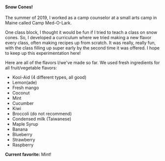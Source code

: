 #### Snow Cones!

The summer of 2019, I worked as a camp counselor at a small arts camp in Maine called Camp Med-O-Lark.

One class block, I thought it would be fun if I tried to teach a class on snow cones. So, I developed a curriculum where we tried making a new flavor every class, often making recipes up from scratch. It was really, really fun, with the class filling up super early by the second time it was offered. I hope to keep up this experimentation here!

Here are all of the flavors I/we've made so far. We used fresh ingredients for all fruit/vegetable flavors:

-   Kool-Aid (4 different types, all good)
-   Lemon(ade)
-   Fresh mango
-   Coconut
-   Mint
-   Cucumber
-   Kiwi
-   Broccoli (do not recommend)
-   Condensed milk (Taiwanese)
-   Maple Syrup
-   Banana
-   Blueberry
-   Strawberry
-   Raspberry

**Current favorite:** Mint!
